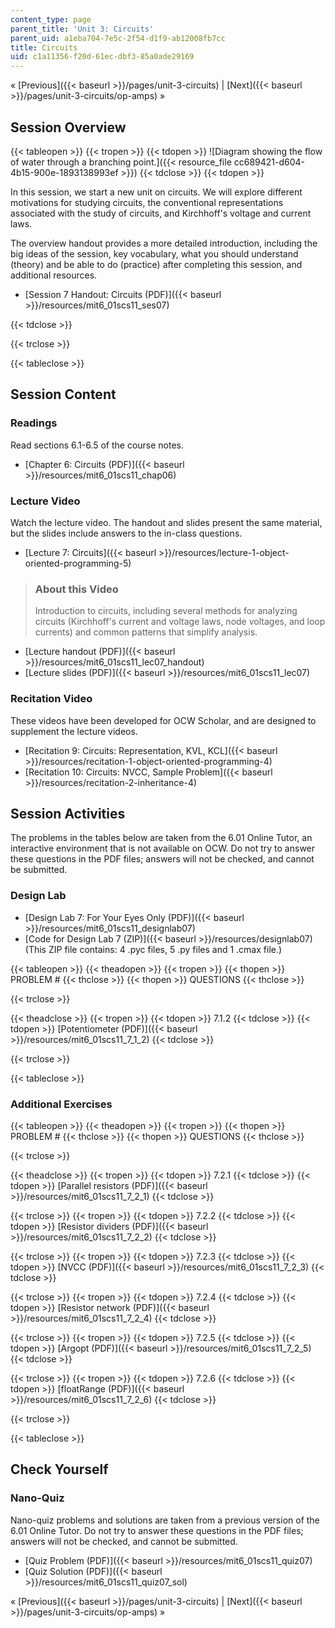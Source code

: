 ```yaml
---
content_type: page
parent_title: 'Unit 3: Circuits'
parent_uid: a1eba704-7e5c-2f54-d1f9-ab12008fb7cc
title: Circuits
uid: c1a11356-f20d-61ec-dbf3-85a0ade29169
---
```


« [Previous]({{< baseurl >}}/pages/unit-3-circuits) | [Next]({{< baseurl >}}/pages/unit-3-circuits/op-amps) »

Session Overview
----------------

{{< tableopen >}}
{{< tropen >}}
{{< tdopen >}}
![Diagram showing the flow of water through a branching point.]({{< resource_file cc689421-d604-4b15-900e-1893138993ef >}})
{{< tdclose >}}
{{< tdopen >}}


In this session, we start a new unit on circuits. We will explore different motivations for studying circuits, the conventional representations associated with the study of circuits, and Kirchhoff's voltage and current laws.

The overview handout provides a more detailed introduction, including the big ideas of the session, key vocabulary, what you should understand (theory) and be able to do (practice) after completing this session, and additional resources.

*   [Session 7 Handout: Circuits (PDF)]({{< baseurl >}}/resources/mit6_01scs11_ses07)


{{< tdclose >}}

{{< trclose >}}

{{< tableclose >}}

Session Content
---------------

### Readings

Read sections 6.1-6.5 of the course notes.

*   [Chapter 6: Circuits (PDF)]({{< baseurl >}}/resources/mit6_01scs11_chap06)

### Lecture Video

Watch the lecture video. The handout and slides present the same material, but the slides include answers to the in-class questions.

*   [Lecture 7: Circuits]({{< baseurl >}}/resources/lecture-1-object-oriented-programming-5)

> ### About this Video
> 
> Introduction to circuits, including several methods for analyzing circuits (Kirchhoff's current and voltage laws, node voltages, and loop currents) and common patterns that simplify analysis.

*   [Lecture handout (PDF)]({{< baseurl >}}/resources/mit6_01scs11_lec07_handout)
*   [Lecture slides (PDF)]({{< baseurl >}}/resources/mit6_01scs11_lec07)

### Recitation Video

These videos have been developed for OCW Scholar, and are designed to supplement the lecture videos.

*   [Recitation 9: Circuits: Representation, KVL, KCL]({{< baseurl >}}/resources/recitation-1-object-oriented-programming-4)
*   [Recitation 10: Circuits: NVCC, Sample Problem]({{< baseurl >}}/resources/recitation-2-inheritance-4)

Session Activities
------------------

The problems in the tables below are taken from the 6.01 Online Tutor, an interactive environment that is not available on OCW. Do not try to answer these questions in the PDF files; answers will not be checked, and cannot be submitted.

### Design Lab

*   [Design Lab 7: For Your Eyes Only (PDF)]({{< baseurl >}}/resources/mit6_01scs11_designlab07)
*   [Code for Design Lab 7 (ZIP)]({{< baseurl >}}/resources/designlab07) (This ZIP file contains: 4 .pyc files, 5 .py files and 1 .cmax file.)

{{< tableopen >}}
{{< theadopen >}}
{{< tropen >}}
{{< thopen >}}
PROBLEM #
{{< thclose >}}
{{< thopen >}}
QUESTIONS
{{< thclose >}}

{{< trclose >}}

{{< theadclose >}}
{{< tropen >}}
{{< tdopen >}}
7.1.2
{{< tdclose >}}
{{< tdopen >}}
[Potentiometer (PDF)]({{< baseurl >}}/resources/mit6_01scs11_7_1_2)
{{< tdclose >}}

{{< trclose >}}

{{< tableclose >}}

### Additional Exercises

{{< tableopen >}}
{{< theadopen >}}
{{< tropen >}}
{{< thopen >}}
PROBLEM #
{{< thclose >}}
{{< thopen >}}
QUESTIONS
{{< thclose >}}

{{< trclose >}}

{{< theadclose >}}
{{< tropen >}}
{{< tdopen >}}
7.2.1
{{< tdclose >}}
{{< tdopen >}}
[Parallel resistors (PDF)]({{< baseurl >}}/resources/mit6_01scs11_7_2_1)
{{< tdclose >}}

{{< trclose >}}
{{< tropen >}}
{{< tdopen >}}
7.2.2
{{< tdclose >}}
{{< tdopen >}}
[Resistor dividers (PDF)]({{< baseurl >}}/resources/mit6_01scs11_7_2_2)
{{< tdclose >}}

{{< trclose >}}
{{< tropen >}}
{{< tdopen >}}
7.2.3
{{< tdclose >}}
{{< tdopen >}}
[NVCC (PDF)]({{< baseurl >}}/resources/mit6_01scs11_7_2_3)
{{< tdclose >}}

{{< trclose >}}
{{< tropen >}}
{{< tdopen >}}
7.2.4
{{< tdclose >}}
{{< tdopen >}}
[Resistor network (PDF)]({{< baseurl >}}/resources/mit6_01scs11_7_2_4)
{{< tdclose >}}

{{< trclose >}}
{{< tropen >}}
{{< tdopen >}}
7.2.5
{{< tdclose >}}
{{< tdopen >}}
[Argopt (PDF)]({{< baseurl >}}/resources/mit6_01scs11_7_2_5)
{{< tdclose >}}

{{< trclose >}}
{{< tropen >}}
{{< tdopen >}}
7.2.6
{{< tdclose >}}
{{< tdopen >}}
[floatRange (PDF)]({{< baseurl >}}/resources/mit6_01scs11_7_2_6)
{{< tdclose >}}

{{< trclose >}}

{{< tableclose >}}

Check Yourself
--------------

### Nano-Quiz

Nano-quiz problems and solutions are taken from a previous version of the 6.01 Online Tutor. Do not try to answer these questions in the PDF files; answers will not be checked, and cannot be submitted.

*   [Quiz Problem (PDF)]({{< baseurl >}}/resources/mit6_01scs11_quiz07)
*   [Quiz Solution (PDF)]({{< baseurl >}}/resources/mit6_01scs11_quiz07_sol)

« [Previous]({{< baseurl >}}/pages/unit-3-circuits) | [Next]({{< baseurl >}}/pages/unit-3-circuits/op-amps) »